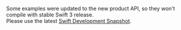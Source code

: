 Some examples were updated to the new product API, so they won't compile with stable Swift 3 release.<br/>
Please use the latest [Swift Development Snapshot](https://swift.org/download/#snapshots).
